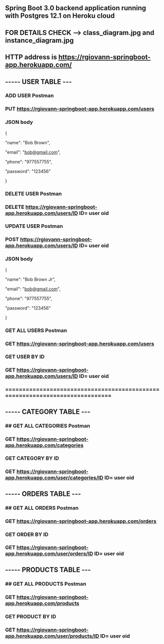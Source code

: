## Spring Boot 3.0 backend application running with Postgres 12.1 on Heroku cloud

## FOR DETAILS CHECK --> class_diagram.jpg and instance_diagram.jpg

## HTTP address is https://rgiovann-springboot-app.herokuapp.com/

## ----- USER TABLE ---

### ADD USER Postman

### PUT https://rgiovann-springboot-app.herokuapp.com/users

### JSON body

{

"name": "Bob Brown",

"email": "bob@gmail.com",

"phone": "977557755",

"password": "123456"

}

### DELETE USER Postman

### DELETE https://rgiovann-springboot-app.herokuapp.com/users/ID ID= user oid

### UPDATE USER Postman

### POST https://rgiovann-springboot-app.herokuapp.com/users/ID ID= user oid

### JSON body

{

"name": "Bob Brown Jr",

"email": "bob@gmail.com",

"phone": "977557755",

"password": "123456"

}

### GET ALL USERS Postman

### GET https://rgiovann-springboot-app.herokuapp.com/users

### GET USER BY ID

### GET https://rgiovann-springboot-app.herokuapp.com/users/ID ID= user oid

### ============================================================================

## ----- CATEGORY TABLE ---

### ## GET ALL CATEGORIES Postman

### GET https://rgiovann-springboot-app.herokuapp.com/categories

### GET CATEGORY BY ID

### GET https://rgiovann-springboot-app.herokuapp.com/user/categories/ID ID= user oid

## ----- ORDERS TABLE ---

### ## GET ALL ORDERS Postman

### GET https://rgiovann-springboot-app.herokuapp.com/orders

### GET ORDER BY ID

### GET https://rgiovann-springboot-app.herokuapp.com/user/orders/ID ID= user oid

## ----- PRODUCTS TABLE ---

### ## GET ALL PRODUCTS Postman

### GET https://rgiovann-springboot-app.herokuapp.com/products

### GET PRODUCT BY ID

### GET https://rgiovann-springboot-app.herokuapp.com/user/products/ID ID= user oid
